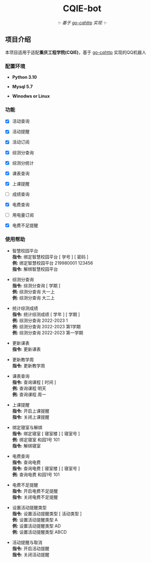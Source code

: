 <div align="center">

# CQIE-bot
_✨ 基于 [go-cqhttp](https://github.com/Mrs4s/go-cqhttp) 实现 ✨_  

</div>

## 项目介绍

本项目适用于适配**重庆工程学院(CQIE)**，基于 [go-cqhttp](https://github.com/Mrs4s/go-cqhttp) 实现的QQ机器人

### 配置环境

- **Python 3.10**

- **Mysql 5.7**

- **Winodws or Linux**

### 功能

- [x] 活动查询
- [x] 活动提醒
- [x] 活动订阅
- [x] 综测分查询
- [x] 综测分统计
- [x] 课表查询
- [x] 上课提醒
- [ ] 成绩查询
- [x] 电费查询
- [ ] 用电量订阅
- [x] 电费不足提醒


### 使用帮助
 - 智慧校园平台  
**指令:** 绑定智慧校园平台 [ 学号 ] [ 密码 ]  
**例:**   绑定智慧校园平台 219980001 123456  
**指令:** 解绑智慧校园平台  

 - 综测分查询  
**指令:** 综测分查询 [ 学期 ]  
**例:**  综测分查询  大一上  
**例:**  综测分查询  大二上  
 - 统计综测成绩  
**指令:** 统计综测成绩 [ 学年 ] [ 学期 ]  
**例:**  综测分查询  2022-2023 1  
**例:**  综测分查询  2022-2023 第1学期  
**例:**  综测分查询  2022-2023 第一学期
 - 更新课表  
**指令:** 更新课表   
 - 更新教学周  
**指令:** 更新教学周 
 - 课表查询  
**指令:** 查询课程 [ 时间 ]  
**例:**  查询课程  明天  
**例:**  查询课程  周一 
 - 上课提醒  
 **指令:**  开启上课提醒  
 **指令:**  关闭上课提醒  
 - 绑定寝室与解绑  
**指令:**  绑定寝室  [ 寝室楼 ] [ 寝室号 ]  
**例:**  绑定寝室  和园1号 101  
**指令:**  解绑寝室
 - 电费查询  
**指令:** 查询电费  
**指令:** 查询电费 [ 寝室楼 ] [ 寝室号 ]  
**例:**   查询电费 和园1号 101  
 - 电费不足提醒  
**指令:**  开启电费不足提醒  
**指令:**  关闭电费不足提醒  
 - 设置活动提醒类型  
**指令:**  设置活动提醒类型  [ 活动类型 ]  
**例:**  设置活动提醒类型 A  
**例:**  设置活动提醒类型 AD  
**例:**  设置活动提醒类型 ABCD   
 - 活动提醒与取消  
**指令:**  开启活动提醒  
**指令:**  关闭活动提醒


